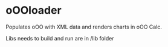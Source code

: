 oOOloader
=========

Populates oOO with XML data and renders charts in oOO Calc.

Libs needs to build and run are in /lib folder
